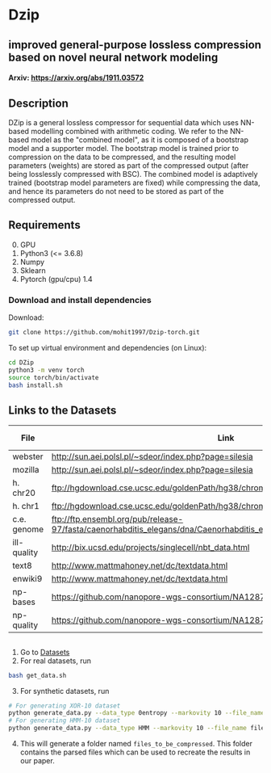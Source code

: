 # Dzip
## improved general-purpose lossless compression based on novel neural network modeling
#### Arxiv: https://arxiv.org/abs/1911.03572
## Description
DZip is a general lossless compressor for sequential data which uses NN-based modelling combined with arithmetic coding. We refer to the NN-based model as the "combined model", as it is composed of a bootstrap model and a supporter model. The bootstrap model is trained prior to compression on the data to be compressed, and the resulting model parameters (weights) are stored as part of the compressed output (after being losslessly compressed with BSC). The combined model is adaptively trained (bootstrap model parameters are fixed) while compressing the data, and hence its parameters do not need to be stored as part of the compressed output.

## Requirements
0. GPU
1. Python3 (<= 3.6.8)
2. Numpy
3. Sklearn
4. Pytorch (gpu/cpu) 1.4


### Download and install dependencies
Download:
```bash
git clone https://github.com/mohit1997/Dzip-torch.git
```
To set up virtual environment and dependencies (on Linux):
```bash
cd DZip
python3 -m venv torch
source torch/bin/activate
bash install.sh
```


## Links to the Datasets
| File | Link |Bootstrap Model|
|------|------|------|
|webster|http://sun.aei.polsl.pl/~sdeor/index.php?page=silesia|[webster](./Models/webster_bstrap)|
|mozilla|http://sun.aei.polsl.pl/~sdeor/index.php?page=silesia|[webster](./Models/webster_bstrap)|
|h. chr20|ftp://hgdownload.cse.ucsc.edu/goldenPath/hg38/chromosomes/chr20.fa.gz|[webster](./Models/webster_bstrap)|
|h. chr1|ftp://hgdownload.cse.ucsc.edu/goldenPath/hg38/chromosomes/chr1.fa.gz|[webster](./Models/webster_bstrap)|
|c.e. genome|ftp://ftp.ensembl.org/pub/release-97/fasta/caenorhabditis_elegans/dna/Caenorhabditis_elegans.WBcel235.dna.toplevel.fa.gz|[webster](./Models/webster_bstrap)|
|ill-quality|http://bix.ucsd.edu/projects/singlecell/nbt_data.html|[webster](./Models/webster_bstrap)|
|text8|http://www.mattmahoney.net/dc/textdata.html|[webster](./Models/webster_bstrap)|
|enwiki9|http://www.mattmahoney.net/dc/textdata.html|[webster](./Models/webster_bstrap)|
|np-bases|https://github.com/nanopore-wgs-consortium/NA12878|[webster](./Models/webster_bstrap)|
|np-quality|https://github.com/nanopore-wgs-consortium/NA12878|[webster](./Models/webster_bstrap)|

##
1. Go to [Datasets](./Datasets)
2. For real datasets, run
```bash
bash get_data.sh
```
3. For synthetic datasets, run
```bash
# For generating XOR-10 dataset
python generate_data.py --data_type 0entropy --markovity 10 --file_name files_to_be_compressed/xor10.txt
# For generating HMM-10 dataset
python generate_data.py --data_type HMM --markovity 10 --file_name files_to_be_compressed/hmm10.txt
```
4. This will generate a folder named `files_to_be_compressed`. This folder contains the parsed files which can be used to recreate the results in our paper.
